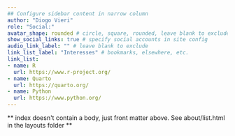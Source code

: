 ```yaml
---
## Configure sidebar content in narrow column
author: "Diogo Vieri"
role: "Social:"
avatar_shape: rounded # circle, square, rounded, leave blank to exclude
show_social_links: true # specify social accounts in site config
audio_link_label: "" # leave blank to exclude
link_list_label: "Interesses" # bookmarks, elsewhere, etc.
link_list:
- name: R
  url: https://www.r-project.org/
- name: Quarto
  url: https://quarto.org/
- name: Python
  url: https://www.python.org/
---
```


** index doesn't contain a body, just front matter above.
See about/list.html in the layouts folder **